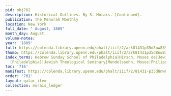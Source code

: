 ```yaml
---
pid: obj702
description: Historical Outlines. By S. Morais. [Continued].
publication: The Menorah Monthly
location: New York
full_date: " August, 1889"
month_day: August
volume-notes:
year: '1889'
full: https://colenda.library.upenn.edu/phalt/iiif/2/ark81431p35d8nw83%2FSHA256E-s6359015--e696c2511df5891683bf253a6e419045060ae02c0585b68601c602af83b5e3d5.jpeg/full/3500,/0/default.jpg
thumb: https://colenda.library.upenn.edu/phalt/iiif/2/ark81431p35d8nw83%2FSHA256E-s6359015--e696c2511df5891683bf253a6e419045060ae02c0585b68601c602af83b5e3d5.jpeg/full/!200,200/0/default.jpg
index_terms: Hebrew Sunday School of Philadelphia|Hirsch, Moses de|Jewish Exponent
  (Philadelphia)|Jewish Theological Seminary|Mendelssohn, Moses|Philips, Ellen
toc: '716'
manifest: https://colenda.library.upenn.edu/phalt/iiif/2/81431-p35d8nw83/manifest
order: '701'
layout: qatar_item
collection: morais_ledger
---
```

